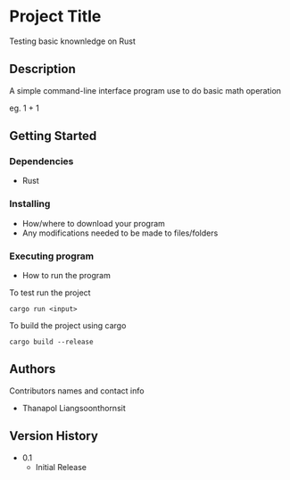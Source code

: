 # Project Title

Testing basic knownledge on Rust

## Description

A simple command-line interface program use to do basic math operation

eg. 1 + 1

## Getting Started

### Dependencies

* Rust

### Installing

* How/where to download your program
* Any modifications needed to be made to files/folders

### Executing program

* How to run the program

To test run the project
```
cargo run <input>
```

To build the project using cargo
```
cargo build --release
```

## Authors

Contributors names and contact info

* Thanapol Liangsoonthornsit  

## Version History

* 0.1
    * Initial Release
